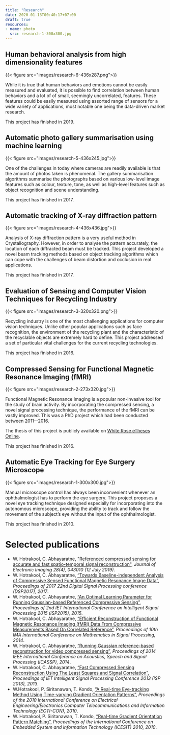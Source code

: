 ```yaml
---
title: "Research"
date: 2020-01-13T00:40:17+07:00
draft: true
resources:
- name: photo
  src: research-1-300x300.jpg
---
```


## Human behavioral analysis from high dimensionality features

{{< figure src="images/research-6-436x287.png">}}

While it is true that human behaviors and emotions cannot be easily measured and evaluated, it is possible to find correlation between human behaviors and a lot of of small, seemingly uncorrelated, features. These features could be easily measured using assorted range of sensors for a wide variety of applications, most notable one being the data-driven market research.

This project has finished in 2019.

## Automatic photo gallery summarisation using machine learning

{{< figure src="images/research-5-436x245.jpg">}}

One of the challenges in today where cameras are readily available is that the amount of photos taken is phenomenal. 
The gallery summarisation algorithms summarise the photographs based on various low-level image features such as colour, texture, tone, as well as high-level features such as object recognition and scene understanding.

This project has finished in 2017.

## Automatic tracking of X-ray diffraction pattern

{{< figure src="images/research-4-436x436.jpg">}}

Analysis of X-ray diffraction pattern is a very useful method in Crystallography. However, in order to analyse the pattern accurately, the location of each diffracted beam must be tracked. This project developed a novel beam tracking methods based on object tracking algorithms which can cope with the challenges of beam distortion and occlusion in real applications.

This project has finished in 2017.

## Evaluation of Sensing and Computer Vision Techniques for Recycling Industry

{{< figure src="images/research-3-320x320.png">}}

Recycling industry is one of the most challenging applications for computer vision techniques. Unlike other popular applications such as face recognition, the environment of the recycling plant and the characteristic of the recyclable objects are extremely hard to define. 
This project addressed a set of particular vital challenges for the current recycling technologies.

This project has finished in 2016.

## Compressed Sensing for Functional Magnetic Resonance Imaging (fMRI)

{{< figure src="images/research-2-273x320.jpg">}}

Functional Magnetic Resonance Imaging is a popular non-invasive tool for the study of brain activity. By incorporating the compressed sensing, a novel signal processing technique, the performance of the fMRI can be vastly improved. This was a PhD project which had been conducted between 2011--2016.

The thesis of this project is publicly available on [White Rose eTheses Online](http://etheses.whiterose.ac.uk/15704/).

This project has finished in 2016.

## Automatic Eye Tracking for Eye Surgery Microscope

{{< figure src="images/research-1-300x300.jpg">}}

Manual microscope control has always been inconvenient whenever an ophthalmologist has to perform the eye surgery. This project proposes a novel eye tracking technique designed especially for incorporating into the autonomous microscope, providing the ability to track and follow the movement of the subject’s eye without the input of the ophthalmologist.

This project has finished in 2010.

# Selected publications

- W. Hotrakool, C. Abhayaratne, ["Referenced compressed sensing for accurate and fast spatio-temporal signal reconstruction"](), _Journal of Electronic Imaging 28(4), 043010 (12 July 2019)_.
- W. Hotrakool, C. Abhayaratne, [“Towards Baseline-independent Analysis of Compressive Sensed Functional Magnetic Resonance Image Data”](), _Proceedings of 2017 22nd Digital Signal Processing conference (DSP2017), 2017_.
- W. Hotrakool, C. Abhayaratne, [“An Optimal Learning Parameter for Running Gaussian-based Referenced Compressive Sensing”](), _Proceedings of 2nd IET International Conference on Intelligent Signal Processing 2015 (ISP2015), 2015_.
- W. Hotrakool, C. Abhayaratne, [“Efficient Reconstruction of Functional Magnetic Resonance Imaging (fMRI) Data From Compressive Measurements Based On Correlated Reference”](), _Proceedings of 10th IMA International Conference on Mathematics in Signal Processing, 2014_.
- W. Hotrakool, C. Abhayaratne, [“Running Gaussian reference-based reconstruction for video compressed sensing”](), _Proceedings of 2014 IEEE International Conference on Acoustics, Speech and Signal Processing (ICASSP), 2014_.
- W. Hotrakool, C. Abhayaratne, [“Fast Compressed Sensing Reconstruction Using The Least Squares and Signal Correlation”](), _Proceedings of IET Intelligent Signal Processing Conference 2013 (ISP 2013), 2013_.
- W.Hotrakool, P. Siritanawan, T. Kondo, [“A Real-time Eye-tracking Method Using Time-varying Gradient Orientation Patterns”](), _Proceedings of the 2010 International Conference on Electrical Engineering/Electronics Computer Telecommunications and Information Technology (ECTI-CON), 2010_.
- W. Hotrakool, P. Siritanawan, T. Kondo, [“Real-time Gradient Orientation Pattern Matching”](), _Proceedings of the International Conference on Embedded System and information Technology (ICESIT) 2010, 2010_.